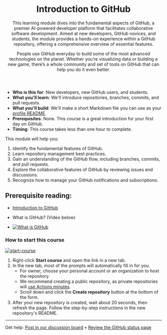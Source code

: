 <header>

# Introduction to GitHub

This learning module dives into the fundamental aspects of GitHub, a premier AI-powered developer platform that facilitates collaborative software development. Aimed at new developers, GitHub novices, and students, the module provides a hands-on experience within a GitHub repository, offering a comprehensive overview of essential features.

People use GitHub everyday to build some of the most advanced technologies on the planet. Whether you’re visualizing data or building a new game, there’s a whole community and set of tools on GitHub that can help you do it even better. 

</header>

- **Who is this for**: New developers, new GitHub users, and students.
- **What you'll learn**: We'll introduce repositories, branches, commits, and pull requests.
- **What you'll build**: We'll make a short Markdown file you can use as your [profile README](https://docs.github.com/account-and-profile/setting-up-and-managing-your-github-profile/customizing-your-profile/managing-your-profile-readme).
- **Prerequisites**: None. This course is a great introduction for your first day on GitHub.
- **Timing**: This course takes less than one hour to complete.

This module will help you:

1. Identify the fundamental features of GitHub.
2. Learn repository management best practices.
3. Gain an understanding of the GitHub flow, including branches, commits, and pull requests.
4. Explore the collaborative features of GitHub by reviewing issues and discussions.
5. Recognize how to manage your GitHub notifications and subscriptions.

 
## Prerequisite reading: 

- [Introduction to GitHub](https://learn.microsoft.com/training/modules/introduction-to-github/?WT.mc_id=academic-113596-abartolo)

- What is GitHub? (Video below)
- [![What is GitHub](https://img.youtube.com/vi/pBy1zgt0XPc/0.jpg)](https://www.youtube.com/watch?v=pBy1zgt0XPc)
 
   

### How to start this course

<!-- For start course, run in JavaScript:
'https://github.com/new?' + new URLSearchParams({
  template_owner: 'skills',
  template_name: 'introduction-to-github',
  owner: '@me',
  name: 'skills-introduction-to-github',
  description: 'My clone repository',
  visibility: 'public',
}).toString()
-->

[![start-course](https://user-images.githubusercontent.com/1221423/235727646-4a590299-ffe5-480d-8cd5-8194ea184546.svg)](https://github.com/new?template_owner=skills&template_name=introduction-to-github&owner=%40me&name=skills-introduction-to-github&description=My+clone+repository&visibility=public)

1. Right-click **Start course** and open the link in a new tab.
2. In the new tab, most of the prompts will automatically fill in for you.
   - For owner, choose your personal account or an organization to host the repository.
   - We recommend creating a public repository, as private repositories will [use Actions minutes](https://docs.github.com/en/billing/managing-billing-for-github-actions/about-billing-for-github-actions?WT.mc_id=academic-113596-abartolo).
   - Scroll down and click the **Create repository** button at the bottom of the form.
3. After your new repository is created, wait about 20 seconds, then refresh the page. Follow the step-by-step instructions in the new repository's README.

<footer>

<!--
  <<< Author notes: Footer >>>
  Add a link to get support, GitHub status page, code of conduct, license link.
-->

---

Get help: [Post in our discussion board](https://github.com/orgs/skills/discussions/categories/introduction-to-github) &bull; [Review the GitHub status page](https://www.githubstatus.com/)
